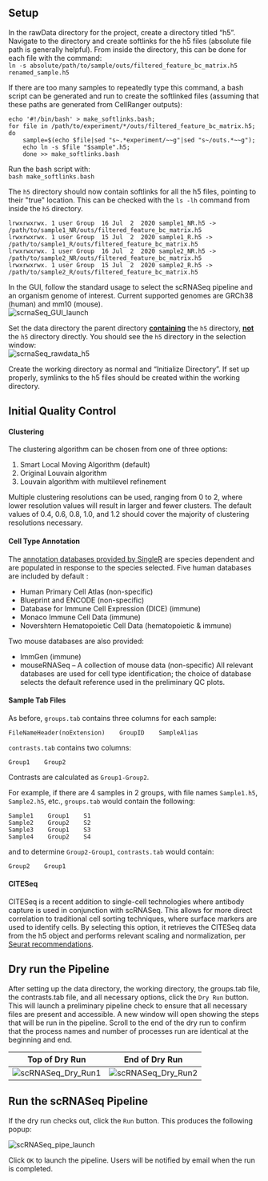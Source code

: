 ## Setup
In the rawData directory for the project, create a directory titled “h5”. Navigate to the directory and create softlinks for the h5 files (absolute file path is generally helpful). From inside the directory, this can be done for each file with the command:  
```ln -s absolute/path/to/sample/outs/filtered_feature_bc_matrix.h5 renamed_sample.h5```

If there are too many samples to repeatedly type this command, a bash script can be generated and run to create the softlinked files (assuming that these paths are generated from CellRanger outputs):
```
echo '#!/bin/bash' > make_softlinks.bash;
for file in /path/to/experiment/*/outs/filtered_feature_bc_matrix.h5; do
    sample=$(echo $file|sed "s~.*experiment/~~g"|sed "s~/outs.*~~g");
	echo ln -s $file "$sample".h5;
	done >> make_softlinks.bash
```
Run the bash script with:  
```bash make_softlinks.bash```

The `h5` directory should now contain softlinks for all the h5 files, pointing to their "true" location. This can be checked with the `ls -lh` command from inside the `h5` directory.  
```
lrwxrwxrwx. 1 user Group  16 Jul  2  2020 sample1_NR.h5 -> /path/to/sample1_NR/outs/filtered_feature_bc_matrix.h5
lrwxrwxrwx. 1 user Group  15 Jul  2  2020 sample1_R.h5 -> /path/to/sample1_R/outs/filtered_feature_bc_matrix.h5
lrwxrwxrwx. 1 user Group  16 Jul  2  2020 sample2_NR.h5 -> /path/to/sample2_NR/outs/filtered_feature_bc_matrix.h5
lrwxrwxrwx. 1 user Group  15 Jul  2  2020 sample2_R.h5 -> /path/to/sample2_R/outs/filtered_feature_bc_matrix.h5
```

In the GUI, follow the standard usage to select the scRNASeq pipeline and an organism genome of interest. Current supported genomes are GRCh38 (human) and mm10 (mouse).  
![scrnaSeq_GUI_launch](images/scRNASeq_GUI.png)

Set the data directory the parent directory <ins>**containing**</ins> the `h5` directory, <ins>**not**</ins> the `h5` directory directly. You should see the `h5` directory in the selection window:  
![scrnaSeq_rawdata_h5](images/scRNASeq_h5_dir.png)

 Create the working directory as normal and “Initialize Directory”. If set up properly, symlinks to the h5 files should be created within the working directory.
 
## Initial Quality Control

#### Clustering
The clustering algorithm can be chosen from one of three options:  
1. Smart Local Moving Algorithm (default)  
2. Original Louvain algorithm  
3. Louvain algorithm with multilevel refinement

Multiple clustering resolutions can be used, ranging from 0 to 2, where lower resolution values will result in larger and fewer clusters. The default values of 0.4, 0.6, 0.8, 1.0, and 1.2 should cover the majority of clustering resolutions necessary. 

#### Cell Type Annotation
The [annotation databases provided by SingleR](https://bioconductor.org/packages/devel/bioc/vignettes/SingleR/inst/doc/SingleR.html#5_available_references) are species dependent and are populated in response to the species selected. Five human databases are included by default :
* Human Primary Cell Atlas (non-specific)
* Blueprint and ENCODE (non-specific)
* Database for Immune Cell Expression (DICE) (immune)
* Monaco Immune Cell Data (immune)
* Novershtern Hematopoietic Cell Data (hematopoietic & immune)

Two mouse databases are also provided:
* ImmGen (immune)
* mouseRNASeq – A collection of mouse data (non-specific)
All relevant databases are used for cell type identification; the choice of database selects the default reference used in the preliminary QC plots.

#### Sample Tab Files
As before, `groups.tab` contains three columns for each sample:

```
FileNameHeader(noExtension)    GroupID    SampleAlias
```

`contrasts.tab` contains two columns:

```
Group1    Group2
```

Contrasts are calculated as `Group1-Group2`.

For example, if there are 4 samples in 2 groups, with file names `Sample1.h5`, `Sample2.h5`, etc., `groups.tab` would contain the following:

```
Sample1    Group1    S1
Sample2    Group2    S2
Sample3    Group1    S3
Sample4    Group2    S4
```

and to determine `Group2-Group1`, `contrasts.tab` would contain:

```
Group2    Group1
```
#### CITESeq
CITESeq is a recent addition to single-cell technologies where antibody capture is used in conjunction with scRNASeq. This allows for more direct correlation to traditional cell sorting techniques, where surface markers are used to identify cells. By selecting this option, it retrieves the CITESeq data from the h5 object and performs relevant scaling and normalization, per [Seurat recommendations](https://satijalab.org/seurat/v3.1/multimodal_vignette.html).

## Dry run the Pipeline
After setting up the data directory, the working directory, the groups.tab file, the contrasts.tab file, and all necessary options, click the `Dry Run` button. This will launch a preliminary pipeline check to ensure that all necessary files are present and accessible. A new window will open showing the steps that will be run in the pipeline. Scroll to the end of the dry run to confirm that the process names and number of processes run are identical at the beginning and end.

|Top of Dry Run|End of Dry Run|
|--------------|--------------|
|![scRNASeq_Dry_Run1](images/scrnaseq_dryRun1.png) |![scRNASeq_Dry_Run2](images/scrnaseq_dryRun2.png)|

## Run the scRNASeq Pipeline

If the dry run checks out, click the `Run` button. This produces the following popup:

![scRNASeq_pipe_launch](images/scrnaseq_pipe_launch.png)

Click `OK` to launch the pipeline. Users will be notified by email when the run is completed.
